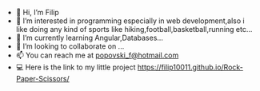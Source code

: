 - 👋 Hi, I’m Filip
- 👀 I’m interested in programming especially in web development,also i like doing any kind of sports like hiking,football,basketball,running etc...
- 🌱 I’m currently learning Angular,Databases...
- 💞️ I’m looking to collaborate on ...
- 📫 You can reach me at popovski_f@hotmail.com
- 💻 Here is the link to my little project https://filip10011.github.io/Rock-Paper-Scissors/

